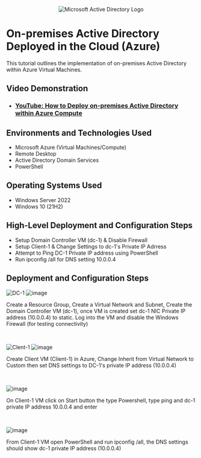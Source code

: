 <p align="center">
<img src="https://i.imgur.com/pU5A58S.png" alt="Microsoft Active Directory Logo"/>
</p>

<h1>On-premises Active Directory Deployed in the Cloud (Azure)</h1>
This tutorial outlines the implementation of on-premises Active Directory within Azure Virtual Machines.<br />


<h2>Video Demonstration</h2>

- ### [YouTube: How to Deploy on-premises Active Directory within Azure Compute](https://www.youtube.com)

<h2>Environments and Technologies Used</h2>

- Microsoft Azure (Virtual Machines/Compute)
- Remote Desktop
- Active Directory Domain Services
- PowerShell

<h2>Operating Systems Used </h2>

- Windows Server 2022
- Windows 10 (21H2)

<h2>High-Level Deployment and Configuration Steps</h2>

- Setup Domain Controller VM (dc-1) & Disable Firewall
- Setup Client-1 & Change Settings to dc-1's Private IP Adrress
- Attempt to Ping DC-1 Private IP address using PowerShell
- Run ipconfig /all for DNS setting 10.0.0.4

<h2>Deployment and Configuration Steps</h2>

![DC-1](https://github.com/user-attachments/assets/9aa66cf3-85d2-44eb-a302-6f5f040fdf2b)
![image](https://github.com/user-attachments/assets/ab85786e-ba2e-4412-9d1f-af8078a89635)

</p>
<p>
Create a Resource Group, Create a Virtual Network and Subnet, Create the Domain Controller VM (dc-1), once VM is created set dc-1 NIC Private IP address (10.0.0.4) to static. Log into the VM and disable the Windows Firewall (for testing connectivity)

</p>
<br />

![Clent-1](https://github.com/user-attachments/assets/d3167533-28db-4dde-ab2f-fd81e9338400)
![image](https://github.com/user-attachments/assets/f7ba1fad-5a59-41d9-94dd-57c47848e790)
  
</p>
<p>
Create Client VM (Client-1) in Azure, Change Inherit from Virtual Network to Custom then set DNS settings to DC-1's private IP address (10.0.0.4) 
</p>
<br />

![image](https://github.com/user-attachments/assets/ddfe17b4-929a-464b-9770-c7587c26b3a2)

</p>
<p>
On Client-1 VM click on Start button the type Powershell, type ping and dc-1 private IP address 10.0.0.4 and enter 
</p>
<br />

![image](https://github.com/user-attachments/assets/899ca796-020d-4324-8c46-f269339f02d0)

</p>
<p>
From Client-1 VM open PowerShell and run ipconfig /all, the DNS settings should show dc-1 private IP address (10.0.0.4)
</p>
<br />
